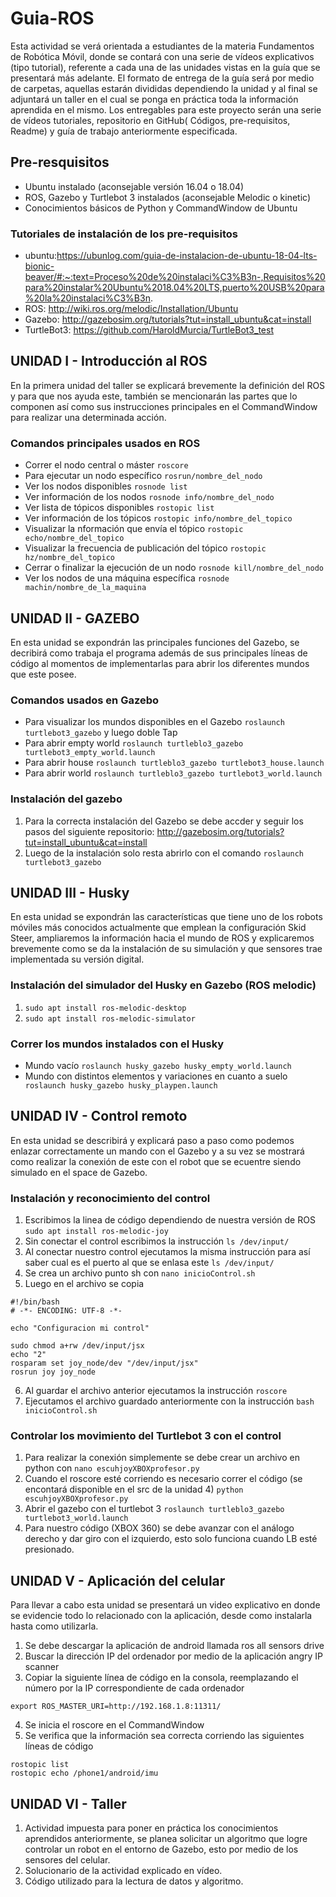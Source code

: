 # Guia-ROS
Esta actividad se verá orientada a estudiantes de la materia Fundamentos de Robótica Móvil, donde se contará con una serie de vídeos explicativos (tipo tutorial), referente a cada una de las unidades vistas en la guía que se presentará más adelante. El formato de entrega de la guía será por medio de carpetas, aquellas estarán divididas dependiendo la unidad y al final se adjuntará un taller en el cual se ponga en práctica toda la información aprendida en el mismo. Los entregables para este proyecto serán una serie de vídeos tutoriales, repositorio en GitHub( Códigos, pre-requisitos, Readme) y guía de trabajo anteriormente especificada.

## Pre-resquisitos
- Ubuntu instalado (aconsejable versión 16.04 o 18.04)
- ROS, Gazebo y Turtlebot 3 instalados (aconsejable Melodic o kinetic)
- Conocimientos básicos de Python y CommandWindow de Ubuntu

### Tutoriales de instalación de los pre-requisitos
- ubuntu:https://ubunlog.com/guia-de-instalacion-de-ubuntu-18-04-lts-bionic-beaver/#:~:text=Proceso%20de%20instalaci%C3%B3n-,Requisitos%20para%20instalar%20Ubuntu%2018.04%20LTS,puerto%20USB%20para%20la%20instalaci%C3%B3n.
- ROS: http://wiki.ros.org/melodic/Installation/Ubuntu
- Gazebo: http://gazebosim.org/tutorials?tut=install_ubuntu&cat=install
- TurtleBot3: https://github.com/HaroldMurcia/TurtleBot3_test

## UNIDAD I - Introducción al ROS
En la primera unidad del taller se explicará brevemente la definición del ROS y para que nos ayuda este, también se mencionarán las partes que lo componen así como sus instrucciones principales en el CommandWindow para realizar una determinada acción.
### Comandos principales usados en ROS
- Correr el nodo central o máster `roscore`
- Para ejecutar un nodo específico `rosrun/nombre_del_nodo`
- Ver los nodos disponibles `rosnode list`
- Ver información de los nodos `rosnode info/nombre_del_nodo`
- Ver lista de tópicos disponibles `rostopic list`
- Ver información de los tópicos `rostopic info/nombre_del_topico`
- Visualizar la nformación que envía el tópico `rostopic echo/nombre_del_topico`
- Visualizar la frecuencia de publicación del tópico `rostopic hz/nombre_del_topico`
- Cerrar o finalizar la ejecución de un nodo `rosnode kill/nombre_del_nodo`
- Ver los nodos de una máquina específica `rosnode machin/nombre_de_la_maquina`

## UNIDAD II - GAZEBO
En esta unidad se expondrán las principales funciones del Gazebo, se decribirá como trabaja el programa además de sus principales líneas de código al momentos de implementarlas para abrir los diferentes mundos que este posee.
### Comandos usados en Gazebo
- Para visualizar los mundos disponibles en el Gazebo `roslaunch turtlebot3_gazebo` y luego doble Tap
- Para abrir empty world `roslaunch turtleblo3_gazebo turtlebot3_empty_world.launch`
- Para abrir house `roslaunch turtleblo3_gazebo turtlebot3_house.launch`
- Para abrir world `roslaunch turtleblo3_gazebo turtlebot3_world.launch`
### Instalación del gazebo
1. Para la correcta instalación del Gazebo se debe accder y seguir los pasos del siguiente repositorio: http://gazebosim.org/tutorials?tut=install_ubuntu&cat=install
2. Luego de la instalación solo resta abrirlo con el comando `roslaunch turtlebot3_gazebo`

## UNIDAD III - Husky
En esta unidad se expondrán las características que tiene uno de los robots móviles más conocidos actualmente que emplean la configuración Skid Steer, ampliaremos la información hacia el mundo de ROS y explicaremos brevemente como se da la instalación de su simulación y que sensores trae implementada su versión digital.
### Instalación del simulador del Husky en Gazebo (ROS melodic)
1. `sudo apt install ros-melodic-desktop`
2. `sudo apt install ros-melodic-simulator`
### Correr los mundos instalados con el Husky
- Mundo vacío `roslaunch husky_gazebo husky_empty_world.launch`
- Mundo con distintos elementos y variaciones en cuanto a suelo ` roslaunch husky_gazebo husky_playpen.launch`
## UNIDAD IV - Control remoto
En esta unidad se describirá y explicará paso a paso como podemos enlazar correctamente un mando con el Gazebo y a su vez se mostrará como realizar la conexión de este con el robot que se ecuentre siendo simulado en el space de Gazebo.
### Instalación y reconocimiento del control
1. Escribimos la linea de código dependiendo de nuestra versión de ROS `sudo apt install ros-melodic-joy`
2. Sin conectar el control escribimos la instrucción `ls /dev/input/`
3. Al conectar nuestro control ejecutamos la misma instrucción para así saber cual es el puerto al que se enlasa este `ls /dev/input/`
4. Se crea un archivo punto sh con `nano inicioControl.sh`
5. Luego en el archivo se copia
```
#!/bin/bash
# -*- ENCODING: UTF-8 -*-

echo "Configuracion mi control"

sudo chmod a+rw /dev/input/jsx
echo "2"
rosparam set joy_node/dev "/dev/input/jsx"
rosrun joy joy_node
```
6. Al guardar el archivo anterior ejecutamos la instrucción `roscore`
7. Ejecutamos el archivo guardado anteriormente con la instrucción `bash inicioControl.sh`
### Controlar los movimiento del Turtlebot 3 con el control
1. Para realizar la conexión simplemente se debe crear un archivo en python con `nano escuhjoyXBOXprofesor.py`
2. Cuando el roscore esté corriendo es necesario correr el código (se encontará disponible en el src de la unidad 4) `python escuhjoyXBOXprofesor.py`
3. Abrir el gazebo con el turtlebot 3 `roslaunch turtleblo3_gazebo turtlebot3_world.launch`
4. Para nuestro código (XBOX 360) se debe avanzar con el análogo derecho y dar giro con el izquierdo, esto solo funciona cuando LB esté presionado.
## UNIDAD V - Aplicación del celular 
Para llevar a cabo esta unidad se presentará un video explicativo en donde se evidencie todo lo relacionado con la aplicación, desde como instalarla hasta como utilizarla.
1. Se debe descargar la aplicación de android llamada ros all sensors drive 
2. Buscar la dirección IP del ordenador por medio de la aplicación angry IP scanner
3. Copiar la siguiente línea de código en la consola, reemplazando el número por la IP correspondiente de cada ordenador
```
export ROS_MASTER_URI=http://192.168.1.8:11311/
```
4. Se inicia el roscore en el CommandWindow
5. Se verifica que la información sea correcta corriendo las siguientes líneas de código
```
rostopic list 
rostopic echo /phone1/android/imu
```
## UNIDAD VI - Taller
1. Actividad impuesta para poner en práctica los conocimientos aprendidos anteriormente, se planea solicitar un algoritmo que logre controlar un robot en el entorno de Gazebo, esto por medio de los sensores del celular.
2. Solucionario de la actividad explicado en vídeo.
3. Código utilizado para la lectura de datos y algoritmo. 

